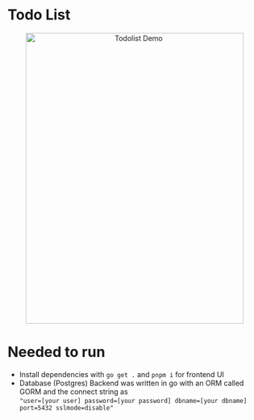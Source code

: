 # Todo List

<div align="center">
  <img src="https://github.com/An0n-xen/ToDo-List/assets/76828245/8df2fe57-b24b-4a1a-9e00-98140fded94a" width="432" height="576" alt="Todolist Demo">
</div>

# Needed to run
* Install dependencies with ``` go get . ``` and ``` pnpm i ``` for frontend UI
* Database (Postgres)
  Backend was written in go with an ORM called GORM and the connect string as
  <br>
  ``` "user=[your user] password=[your password] dbname=[your dbname] port=5432 sslmode=disable" ```

  
